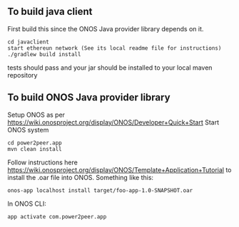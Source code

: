 ## To build java client

First build this since the ONOS Java provider library depends on it.

    cd javaclient
    start ethereun network (See its local readme file for instructions)
    ./gradlew build install

tests should pass and your jar should be installed to your local maven repository


## To build ONOS Java provider library

Setup ONOS as per https://wiki.onosproject.org/display/ONOS/Developer+Quick+Start
Start ONOS system

    cd power2peer.app
    mvn clean install

Follow instructions here https://wiki.onosproject.org/display/ONOS/Template+Application+Tutorial to install the .oar file into ONOS. Something like this:

    onos-app localhost install target/foo-app-1.0-SNAPSHOT.oar

In ONOS CLI:

    app activate com.power2peer.app



